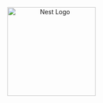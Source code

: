 <p style="text-align: center;">
  <a href="http://nestjs.com/" target="blank">
    <img src="https://nestjs.com/img/logo-small.svg" width="200" alt="Nest Logo" style="display: block; margin: 0 auto;" />
  </a>
</p>
